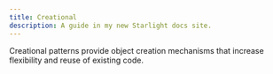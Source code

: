 ```yaml
---
title: Creational
description: A guide in my new Starlight docs site.
---
```


Creational patterns provide object creation mechanisms that increase flexibility and reuse of existing code.
